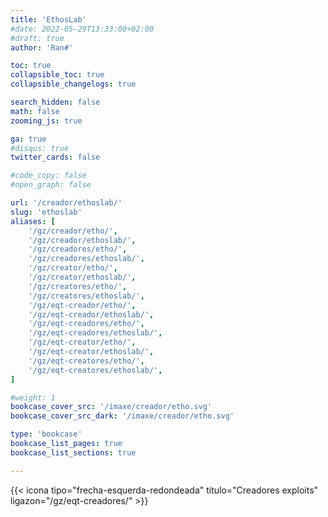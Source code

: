 ```yaml
---
title: 'EthosLab'
#date: 2022-05-29T13:33:00+02:00
#draft: true
author: 'Ran#'

toc: true
collapsible_toc: true
collapsible_changelogs: true

search_hidden: false
math: false
zooming_js: true

ga: true
#disqus: true
twitter_cards: false

#code_copy: false
#open_graph: false

url: '/creador/ethoslab/'
slug: 'ethoslab'
aliases: [
    '/gz/creador/etho/',
    '/gz/creador/ethoslab/',
    '/gz/creadores/etho/',
    '/gz/creadores/ethoslab/',
    '/gz/creator/etho/',
    '/gz/creator/ethoslab/',
    '/gz/creatores/etho/',
    '/gz/creatores/ethoslab/',
    '/gz/eqt-creador/etho/',
    '/gz/eqt-creador/ethoslab/',
    '/gz/eqt-creadores/etho/',
    '/gz/eqt-creadores/ethoslab/',
    '/gz/eqt-creator/etho/',
    '/gz/eqt-creator/ethoslab/',
    '/gz/eqt-creatores/etho/',
    '/gz/eqt-creatores/ethoslab/',
]

#weight: 1
bookcase_cover_src: '/imaxe/creador/etho.svg'
bookcase_cover_src_dark: '/imaxe/creador/etho.svg'

type: 'bookcase'
bookcase_list_pages: true
bookcase_list_sections: true

---
```


{{< icona tipo="frecha-esquerda-redondeada" titulo="Creadores exploits" ligazon="/gz/eqt-creadores/" >}}
